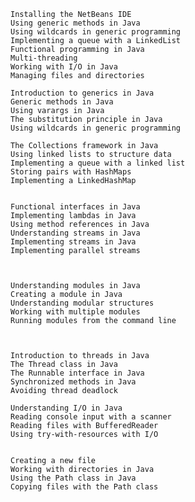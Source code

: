 
    Installing the NetBeans IDE
    Using generic methods in Java
    Using wildcards in generic programming
    Implementing a queue with a LinkedList
    Functional programming in Java
    Multi-threading
    Working with I/O in Java
    Managing files and directories

	Introduction to generics in Java 
	Generic methods in Java 
	Using varargs in Java  
	The substitution principle in Java 
	Using wildcards in generic programming 

	The Collections framework in Java  
	Using linked lists to structure data  
	Implementing a queue with a linked list  
	Storing pairs with HashMaps  
	Implementing a LinkedHashMap 


	Functional interfaces in Java
	Implementing lambdas in Java
	Using method references in Java
	Understanding streams in Java
	Implementing streams in Java
	Implementing parallel streams



	Understanding modules in Java
	Creating a module in Java
	Understanding modular structures
	Working with multiple modules
	Running modules from the command line



	Introduction to threads in Java
	The Thread class in Java
	The Runnable interface in Java
	Synchronized methods in Java
	Avoiding thread deadlock

	Understanding I/O in Java
	Reading console input with a scanner
	Reading files with BufferedReader
	Using try-with-resources with I/O


	Creating a new file
	Working with directories in Java
	Using the Path class in Java
	Copying files with the Path class



 



